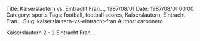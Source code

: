 Title: Kaiserslautern vs. Eintracht Fran…, 1987/08/01
Date: 1987/08/01 00:00
Category: sports
Tags: football, football scores, Kaiserslautern, Eintracht Fran…
Slug: kaiserslautern-vs-eintracht-fran
Author: carbonero


Kaiserslautern 2 - 2 Eintracht Fran…
